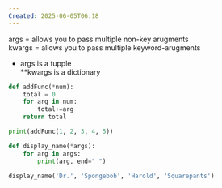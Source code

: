 ```yaml
---
Created: 2025-06-05T06:18
---
```

args = allows you to pass multiple non-key arugments  
kwargs = allows you to pass multiple keyword-arugments  
  
* args is a tupple  
**kwargs is a dictionary

```Python
def addFunc(*num):
    total = 0
    for arg in num:
        total+=arg
    return total

print(addFunc(1, 2, 3, 4, 5))

def display_name(*args):
    for arg in args:
        print(arg, end=" ")

display_name('Dr.', 'Spongebob', 'Harold', 'Squarepants')
```